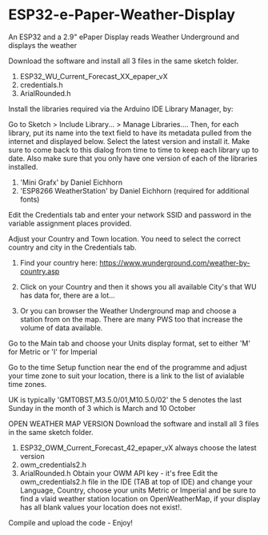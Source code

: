 # ESP32-e-Paper-Weather-Display
An ESP32 and a 2.9" ePaper Display reads Weather Underground and displays the weather

Download the software and install all 3 files in the same sketch folder.

1. ESP32_WU_Current_Forecast_XX_epaper_vX
2. credentials.h
3. ArialRounded.h 

Install the libraries required via the Arduino IDE Library Manager, by:

Go to Sketch > Include
Library... > Manage
Libraries.... Then, for each library, put its name into the text field
to have its metadata pulled from the internet and displayed below. Select the
latest version and install it. Make sure to come back to this dialog from time to
time to keep each library up to date. Also make sure that you only have one
version of each of the libraries installed.

1. 'Mini Grafx' by Daniel Eichhorn
2. 'ESP8266 WeatherStation' by Daniel Eichhorn (required for additional fonts)

Edit the Credentials tab and enter your network SSID and password in the variable assignment places provided.

Adjust your Country and Town location. You need to select the correct country and city in the Credentials tab.

1. Find your country here: https://www.wunderground.com/weather-by-country.asp

2. Click on your Country and then it shows you all available City's that WU has data for, there are a lot...

3. Or you can browser the Weather Underground map and choose a station from on the map. There are many PWS too that increase the volume of data available.

Go to the Main tab and choose your Units display format, set to either 'M' for Metric or 'I' for Imperial

Go to the time Setup function near the end of the programme and adjust your time zone to suit your location, there is a link to the list of avialable time zones.

UK is typically 'GMT0BST,M3.5.0/01,M10.5.0/02'  the 5 denotes the last Sunday in the month of 3 which is March and 10 October

OPEN WEATHER MAP VERSION
Download the software and install all 3 files in the same sketch folder.

1. ESP32_OWM_Current_Forecast_42_epaper_vX always choose the latest version
2. owm_credentials2.h
3. ArialRounded.h 
Obtain your OWM API key - it's free
Edit the owm_credentials2.h file in the IDE (TAB at top of IDE) and change your Language, Country, choose your units Metric or Imperial
and be sure to find a vlaid weather station location on OpenWeatherMap, if your display has all blank values your location does not exist!.

Compile and upload the code - Enjoy!



